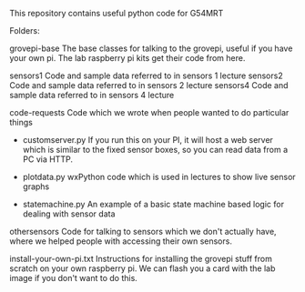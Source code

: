This repository contains useful python code for G54MRT

Folders:

grovepi-base                The base classes for talking to the grovepi, 
                            useful if you have your own pi. The lab raspberry pi
                            kits get their code from here.
 
sensors1                    Code and sample data referred to in sensors 1 lecture
sensors2                    Code and sample data referred to in sensors 2 lecture
sensors4                    Code and sample data referred to in sensors 4 lecture

code-requests               Code which we wrote when people wanted to do particular things
-   customserver.py             If you run this on your PI, it will host a web server which 
                                is similar to the fixed sensor boxes, so you can read data from a PC via HTTP.
                                
-   plotdata.py                 wxPython code which is used in lectures to show live sensor graphs

-   statemachine.py             An example of a basic state machine based logic for dealing with sensor data                            

othersensors                Code for talking to sensors which we don't actually have, 
                            where we helped people with accessing their own sensors.

install-your-own-pi.txt     Instructions for installing the grovepi stuff from scratch 
                            on your own raspberry pi. We can flash you a card with the lab
                            image if you don't want to do this.

                            
